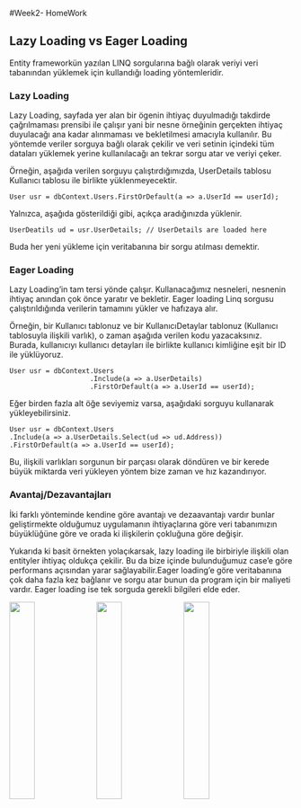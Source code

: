#Week2- HomeWork

## Lazy Loading vs Eager Loading
Entity frameworkün yazılan LINQ sorgularına bağlı olarak veriyi veri tabanından yüklemek için kullandığı loading yöntemleridir.

### Lazy Loading

Lazy Loading, sayfada yer alan bir ögenin ihtiyaç duyulmadığı takdirde çağrılmaması prensibi ile çalışır
yani bir nesne örneğinin gerçekten ihtiyaç duyulacağı ana kadar alınmaması ve bekletilmesi amacıyla kullanılır.
Bu yöntemde veriler sorguya bağlı olarak çekilir ve veri setinin içindeki tüm dataları yüklemek yerine kullanılacağı an tekrar sorgu atar ve veriyi çeker.

Örneğin, aşağıda verilen sorguyu çalıştırdığımızda, UserDetails tablosu Kullanıcı tablosu ile birlikte yüklenmeyecektir.
```
User usr = dbContext.Users.FirstOrDefault(a => a.UserId == userId);
```
Yalnızca, aşağıda gösterildiği gibi, açıkça aradığınızda yüklenir.

```
UserDeatils ud = usr.UserDetails; // UserDetails are loaded here
```
Buda her yeni yükleme için veritabanına bir sorgu atılması demektir.

### Eager Loading

Lazy Loading’in tam tersi yönde çalışır.
Kullanacağımız nesneleri, nesnenin ihtiyaç anından çok önce yaratır ve bekletir.
Eager loading Linq sorgusu çalıştırıldığında verilerin tamamını yükler ve hafızaya alır.


Örneğin, bir Kullanıcı tablonuz ve bir KullanıcıDetaylar tablonuz (Kullanıcı tablosuyla ilişkili varlık),
o zaman aşağıda verilen kodu yazacaksınız. Burada, kullanıcıyı kullanıcı detayları ile birlikte kullanıcı kimliğine eşit bir ID ile yüklüyoruz.

```
User usr = dbContext.Users
                    .Include(a => a.UserDetails)
                    .FirstOrDefault(a => a.UserId == userId);
```

Eğer birden fazla alt öğe seviyemiz varsa, aşağıdaki sorguyu kullanarak yükleyebilirsiniz.

```
User usr = dbContext.Users
.Include(a => a.UserDetails.Select(ud => ud.Address))
.FirstOrDefault(a => a.UserId == userId);
```
Bu, ilişkili varlıkları sorgunun bir parçası olarak döndüren ve bir kerede büyük miktarda veri yükleyen yöntem bize zaman ve hız kazandırıyor.

### Avantaj/Dezavantajları

İki farklı yönteminde kendine göre avantajı ve dezaavantajı vardır bunlar geliştirmekte olduğumuz uygulamanın ihtiyaçlarına göre
veri tabanımızın büyüklüğüne göre ve orada ki ilişkilerin çokluğuna göre değişir.

Yukarıda ki basit örnekten yolaçıkarsak, lazy loading ile birbiriyle ilişkili olan entityler ihtiyaç oldukça çekilir.
Bu da bize içinde bulunduğumuz case’e göre performans açısından yarar sağlayabilir.Eager loading’e göre veritabanına çok daha fazla kez bağlanır
ve sorgu atar bunun da program için bir maliyeti vardır. Eager loading ise tek sorguda gerekli bilgileri elde eder.



<img src="https://user-images.githubusercontent.com/99819569/190926899-edd04d49-5018-467e-8a27-2f4810ea6cdb.png" width="30%" height="30%"/>  <img src="https://user-images.githubusercontent.com/99819569/190926911-6866265a-d37c-4e04-b560-3a9d96f57a7d.png" width="30%" height="30%"/>  <img src="https://user-images.githubusercontent.com/99819569/190926929-22fccb8d-1e77-43f8-bba9-6a7ee4384140.png" width="30%" height="30%"/>


